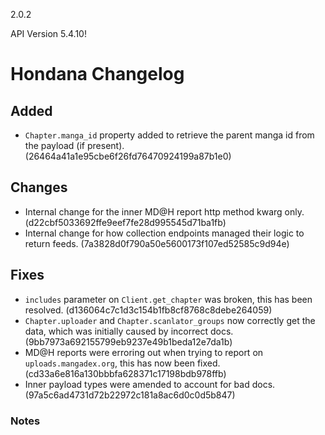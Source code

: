 2.0.2

API Version 5.4.10!

# Hondana Changelog

## Added
- `Chapter.manga_id` property added to retrieve the parent manga id from the payload (if present). (26464a41a1e95cbe6f26fd76470924199a87b1e0)

## Changes
- Internal change for the inner MD@H report http method kwarg only. (d22cbf5033692ffe9eef7fe28d995545d71ba1fb)
- Internal change for how collection endpoints managed their logic to return feeds. (7a3828d0f790a50e5600173f107ed52585c9d94e)

## Fixes
- `includes` parameter on `Client.get_chapter` was broken, this has been resolved. (d136064c7c1d3c154b1fb8cf8768c8debe264059)
- `Chapter.uploader` and `Chapter.scanlator_groups` now correctly get the data, which was initially caused by incorrect docs. (9bb7973a692155799eb9237e49b1beda12e7da1b)
- MD@H reports were erroring out when trying to report on `uploads.mangadex.org`, this has now been fixed. (cd33a6e816a130bbbfa628371c17198bdb978ffb)
- Inner payload types were amended to account for bad docs. (97a5c6ad4731d72b22972c181a8ac6d0c0d5b847)

### Notes
